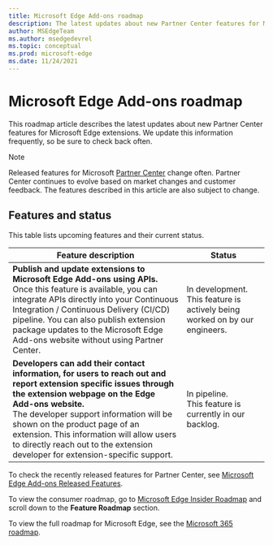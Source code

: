 ```yaml
---
title: Microsoft Edge Add-ons roadmap
description: The latest updates about new Partner Center features for Microsoft Edge extensions.
author: MSEdgeTeam
ms.author: msedgedevrel
ms.topic: conceptual
ms.prod: microsoft-edge
ms.date: 11/24/2021
---
```

# Microsoft Edge Add-ons roadmap

This roadmap article describes the latest updates about new Partner Center features for Microsoft Edge extensions.  We update this information frequently, so be sure to check back often.

> [!NOTE]
> Released features for Microsoft [Partner Center](https://partner.microsoft.com/dashboard/home) change often.  Partner Center continues to evolve based on market changes and customer feedback.  The features described in this article are also subject to change.


<!-- ====================================================================== -->
## Features and status

This table lists upcoming features and their current status.

| Feature description | Status |
| --- | --- |
| **Publish and update extensions to Microsoft Edge Add-ons using APIs.**<br/>  Once this feature is available, you can integrate APIs directly into your Continuous Integration / Continuous Delivery (CI/CD) pipeline.  You can also publish extension package updates to the Microsoft Edge Add-ons website without using Partner Center. | In development.<br/> This feature is actively being worked on by our engineers. |
| **Developers can add their contact information, for users to reach out and report extension specific issues through the extension webpage on the Edge Add-ons website.**<br/>  The developer support information will be shown on the product page of an extension.  This information will allow users to directly reach out to the extension developer for extension-specific support. | In pipeline.<br/> This feature is currently in our backlog. |

To check the recently released features for Partner Center, see [Microsoft Edge Add-ons Released Features](released-features.md).

To view the consumer roadmap, go to [Microsoft Edge Insider Roadmap](https://www.microsoftedgeinsider.com/whats-next) and scroll down to the **Feature Roadmap** section. 

To view the full roadmap for Microsoft Edge, see the [Microsoft 365 roadmap](https://www.microsoft.com/microsoft-365/roadmap?filters=Microsoft%20Edge).
